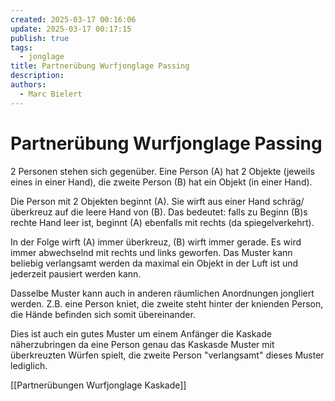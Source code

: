 ```yaml
---
created: 2025-03-17 00:16:06
update: 2025-03-17 00:17:15
publish: true
tags:
  - jonglage
title: Partnerübung Wurfjonglage Passing
description: 
authors:
  - Marc Bielert
---
```


# Partnerübung Wurfjonglage Passing

2 Personen stehen sich gegenüber. Eine Person (A) hat 2 Objekte (jeweils eines in einer Hand), die zweite Person (B) hat ein Objekt (in einer Hand).

Die Person mit 2 Objekten beginnt (A). Sie wirft aus einer Hand schräg/ überkreuz auf die leere Hand von (B). Das bedeutet: falls zu Beginn (B)s rechte Hand leer ist, beginnt (A) ebenfalls mit rechts (da spiegelverkehrt).

In der Folge wirft (A) immer überkreuz, (B) wirft immer gerade. Es wird immer abwechselnd mit rechts und links geworfen. Das Muster kann beliebig verlangsamt werden da maximal ein Objekt in der Luft ist und jederzeit pausiert werden kann.

Dasselbe Muster kann auch in anderen räumlichen Anordnungen jongliert werden. Z.B. eine Person kniet, die zweite steht hinter der knienden Person, die Hände befinden sich somit übereinander.

Dies ist auch ein gutes Muster um einem Anfänger die Kaskade näherzubringen da eine Person genau das Kaskasde Muster mit überkreuzten Würfen spielt, die zweite Person "verlangsamt" dieses Muster lediglich.

[[Partnerübungen Wurfjonglage Kaskade]]


